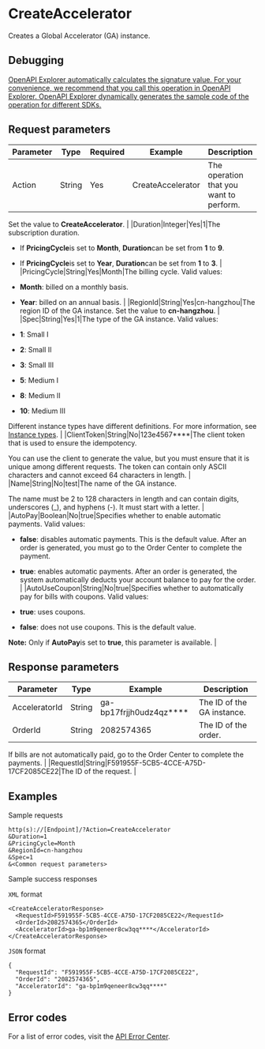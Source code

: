 # CreateAccelerator

Creates a Global Accelerator \(GA\) instance.

## Debugging

[OpenAPI Explorer automatically calculates the signature value. For your convenience, we recommend that you call this operation in OpenAPI Explorer. OpenAPI Explorer dynamically generates the sample code of the operation for different SDKs.](https://api.aliyun.com/#product=Ga&api=CreateAccelerator&type=RPC&version=2019-11-20)

## Request parameters

|Parameter|Type|Required|Example|Description|
|---------|----|--------|-------|-----------|
|Action|String|Yes|CreateAccelerator|The operation that you want to perform.

 Set the value to **CreateAccelerator**. |
|Duration|Integer|Yes|1|The subscription duration.

 -   If **PricingCycle**is set to **Month**, **Duration**can be set from **1** to **9**.
-   If **PricingCycle**is set to **Year**, **Duration**can be set from **1** to **3**. |
|PricingCycle|String|Yes|Month|The billing cycle. Valid values:

 -   **Month**: billed on a monthly basis.
-   **Year**: billed on an annual basis. |
|RegionId|String|Yes|cn-hangzhou|The region ID of the GA instance. Set the value to **cn-hangzhou**. |
|Spec|String|Yes|1|The type of the GA instance. Valid values:

 -   **1**: Small Ⅰ
-   **2**: Small Ⅱ
-   **3**: Small Ⅲ
-   **5**: Medium Ⅰ
-   **8**: Medium Ⅱ
-   **10**: Medium Ⅲ

 Different instance types have different definitions. For more information, see [Instance types](~~153127~~). |
|ClientToken|String|No|123e4567\*\*\*\*|The client token that is used to ensure the idempotency.

 You can use the client to generate the value, but you must ensure that it is unique among different requests. The token can contain only ASCII characters and cannot exceed 64 characters in length. |
|Name|String|No|test|The name of the GA instance.

 The name must be 2 to 128 characters in length and can contain digits, underscores \(\_\), and hyphens \(-\). It must start with a letter. |
|AutoPay|Boolean|No|true|Specifies whether to enable automatic payments. Valid values:

 -   **false**: disables automatic payments. This is the default value. After an order is generated, you must go to the Order Center to complete the payment.
-   **true**: enables automatic payments. After an order is generated, the system automatically deducts your account balance to pay for the order. |
|AutoUseCoupon|String|No|true|Specifies whether to automatically pay for bills with coupons. Valid values:

 -   **true**: uses coupons.
-   **false**: does not use coupons. This is the default value.

 **Note:** Only if **AutoPay**is set to **true**, this parameter is available. |

## Response parameters

|Parameter|Type|Example|Description|
|---------|----|-------|-----------|
|AcceleratorId|String|ga-bp17frjjh0udz4qz\*\*\*\*|The ID of the GA instance. |
|OrderId|String|2082574365|The ID of the order.

 If bills are not automatically paid, go to the Order Center to complete the payments. |
|RequestId|String|F591955F-5CB5-4CCE-A75D-17CF2085CE22|The ID of the request. |

## Examples

Sample requests

```
http(s)://[Endpoint]/?Action=CreateAccelerator
&Duration=1
&PricingCycle=Month
&RegionId=cn-hangzhou
&Spec=1
&<Common request parameters>
```

Sample success responses

`XML` format

```
<CreateAcceleratorResponse>
  <RequestId>F591955F-5CB5-4CCE-A75D-17CF2085CE22</RequestId>
  <OrderId>2082574365</OrderId>
  <AcceleratorId>ga-bp1m9qeneer8cw3qq****</AcceleratorId>
</CreateAcceleratorResponse>
```

`JSON` format

```
{
  "RequestId": "F591955F-5CB5-4CCE-A75D-17CF2085CE22",
  "OrderId": "2082574365",
  "AcceleratorId": "ga-bp1m9qeneer8cw3qq****"
}
```

## Error codes

For a list of error codes, visit the [API Error Center](https://error-center.alibabacloud.com/status/product/Ga).

